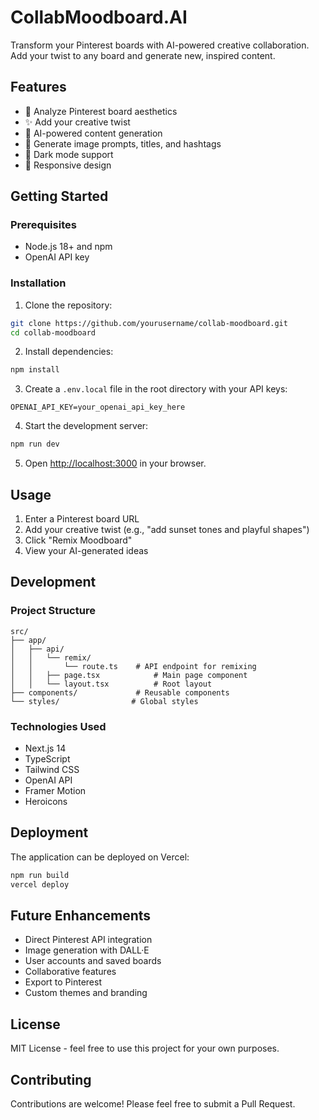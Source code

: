 # CollabMoodboard.AI

Transform your Pinterest boards with AI-powered creative collaboration. Add your twist to any board and generate new, inspired content.

## Features

- 🎨 Analyze Pinterest board aesthetics
- ✨ Add your creative twist
- 🤖 AI-powered content generation
- 🎯 Generate image prompts, titles, and hashtags
- 🌙 Dark mode support
- 📱 Responsive design

## Getting Started

### Prerequisites

- Node.js 18+ and npm
- OpenAI API key

### Installation

1. Clone the repository:
```bash
git clone https://github.com/yourusername/collab-moodboard.git
cd collab-moodboard
```

2. Install dependencies:
```bash
npm install
```

3. Create a `.env.local` file in the root directory with your API keys:
```env
OPENAI_API_KEY=your_openai_api_key_here
```

4. Start the development server:
```bash
npm run dev
```

5. Open [http://localhost:3000](http://localhost:3000) in your browser.

## Usage

1. Enter a Pinterest board URL
2. Add your creative twist (e.g., "add sunset tones and playful shapes")
3. Click "Remix Moodboard"
4. View your AI-generated ideas

## Development

### Project Structure

```
src/
├── app/
│   ├── api/
│   │   └── remix/
│   │       └── route.ts    # API endpoint for remixing
│   │   ├── page.tsx            # Main page component
│   │   └── layout.tsx          # Root layout
├── components/             # Reusable components
└── styles/                # Global styles
```

### Technologies Used

- Next.js 14
- TypeScript
- Tailwind CSS
- OpenAI API
- Framer Motion
- Heroicons

## Deployment

The application can be deployed on Vercel:

```bash
npm run build
vercel deploy
```

## Future Enhancements

- Direct Pinterest API integration
- Image generation with DALL·E
- User accounts and saved boards
- Collaborative features
- Export to Pinterest
- Custom themes and branding

## License

MIT License - feel free to use this project for your own purposes.

## Contributing

Contributions are welcome! Please feel free to submit a Pull Request.
